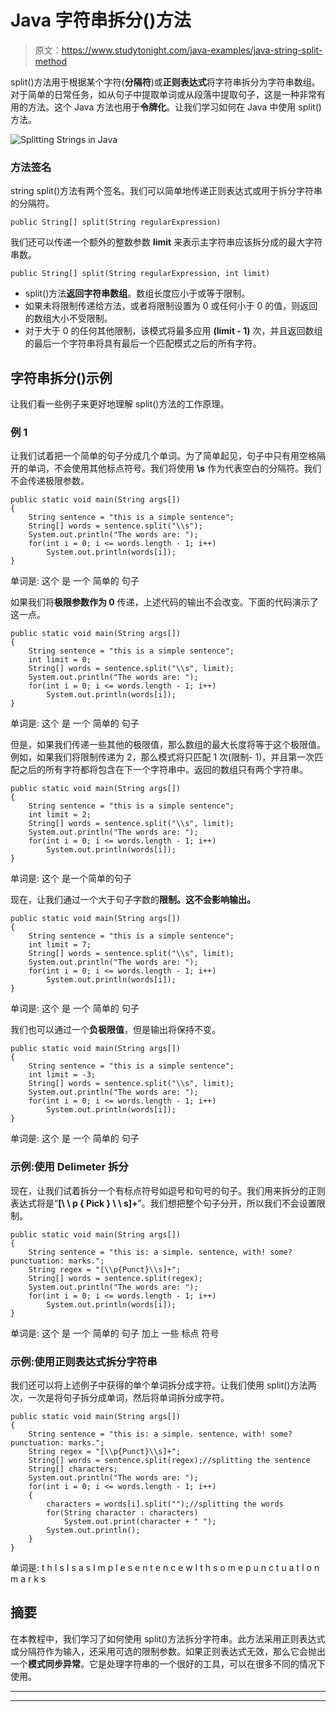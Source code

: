 # Java 字符串拆分()方法

> 原文：<https://www.studytonight.com/java-examples/java-string-split-method>

split()方法用于根据某个字符(**分隔符**)或**正则表达式**将字符串拆分为字符串数组。对于简单的日常任务，如从句子中提取单词或从段落中提取句子，这是一种非常有用的方法。这个 Java 方法也用于**令牌化**。让我们学习如何在 Java 中使用 split()方法。

![Splitting Strings in Java](../Images/1c96d1fe874174eeaa948f6b3eec6fa0.png)

### 方法签名

string split()方法有两个签名。我们可以简单地传递正则表达式或用于拆分字符串的分隔符。

```
public String[] split(String regularExpression)
```

我们还可以传递一个额外的整数参数 **limit** 来表示主字符串应该拆分成的最大字符串数。

```
public String[] split(String regularExpression, int limit)
```

*   split()方法**返回字符串数组**。数组长度应小于或等于限制。
*   如果未将限制传递给方法，或者将限制设置为 0 或任何小于 0 的值，则返回的数组大小不受限制。
*   对于大于 0 的任何其他限制，该模式将最多应用 **(limit - 1)** 次，并且返回数组的最后一个字符串将具有最后一个匹配模式之后的所有字符。

## 字符串拆分()示例

让我们看一些例子来更好地理解 split()方法的工作原理。

### 例 1

让我们试着把一个简单的句子分成几个单词。为了简单起见，句子中只有用空格隔开的单词，不会使用其他标点符号。我们将使用 **\\s** 作为代表空白的分隔符。我们不会传递极限参数。

```
public static void main(String args[])
{
	String sentence = "this is a simple sentence";
	String[] words = sentence.split("\\s");
	System.out.println("The words are: ");
	for(int i = 0; i <= words.length - 1; i++)
		System.out.println(words[i]);
} 
```

单词是:
这个
是
一个
简单的
句子

如果我们将**极限参数作为 0** 传递，上述代码的输出不会改变。下面的代码演示了这一点。

```
public static void main(String args[])
{
	String sentence = "this is a simple sentence";
    int limit = 0;
	String[] words = sentence.split("\\s", limit);
	System.out.println("The words are: ");
	for(int i = 0; i <= words.length - 1; i++)
		System.out.println(words[i]);
} 
```

单词是:
这个
是
一个
简单的
句子

但是，如果我们传递一些其他的极限值，那么数组的最大长度将等于这个极限值。例如，如果我们将限制传递为 2，那么模式将只匹配 1 次(限制- 1)，并且第一次匹配之后的所有字符都将包含在下一个字符串中。返回的数组只有两个字符串。

```
public static void main(String args[])
{
	String sentence = "this is a simple sentence";
    int limit = 2;
	String[] words = sentence.split("\\s", limit);
	System.out.println("The words are: ");
	for(int i = 0; i <= words.length - 1; i++)
		System.out.println(words[i]);
} 
```

单词是:
这个
是一个简单的句子

现在，让我们通过一个大于句子字数的**限制。这不会影响输出。**

```
public static void main(String args[])
{
	String sentence = "this is a simple sentence";
    int limit = 7;
	String[] words = sentence.split("\\s", limit);
	System.out.println("The words are: ");
	for(int i = 0; i <= words.length - 1; i++)
		System.out.println(words[i]);
} 
```

单词是:
这个
是
一个
简单的
句子

我们也可以通过一个**负极限值**，但是输出将保持不变。

```
public static void main(String args[])
{
	String sentence = "this is a simple sentence";
    int limit = -3;
	String[] words = sentence.split("\\s", limit);
	System.out.println("The words are: ");
	for(int i = 0; i <= words.length - 1; i++)
		System.out.println(words[i]);
} 
```

单词是:
这个
是
一个
简单的
句子

### 示例:使用 Delimeter 拆分

现在，让我们试着拆分一个有标点符号如逗号和句号的句子。我们用来拆分的正则表达式将是“**[\ \ p { Pick } \ \ s]+**”。我们想把整个句子分开，所以我们不会设置限制。

```
public static void main(String args[])
{
	String sentence = "this is: a simple. sentence, with! some? punctuation: marks.";
	String regex = "[\\p{Punct}\\s]+";
	String[] words = sentence.split(regex);
	System.out.println("The words are: ");
	for(int i = 0; i <= words.length - 1; i++)
		System.out.println(words[i]);
} 
```

单词是:
这个
是
一个
简单的
句子
加上
一些
标点
符号

### 示例:使用正则表达式拆分字符串

我们还可以将上述例子中获得的单个单词拆分成字符。让我们使用 split()方法两次，一次是将句子拆分成单词，然后将单词拆分成字符。

```
public static void main(String args[])
{
	String sentence = "this is: a simple. sentence, with! some? punctuation: marks.";
	String regex = "[\\p{Punct}\\s]+";
	String[] words = sentence.split(regex);//splitting the sentence
	String[] characters;
	System.out.println("The words are: ");
	for(int i = 0; i <= words.length - 1; i++)
	{
		characters = words[i].split("");//splitting the words
		for(String character : characters)
			System.out.print(character + " ");
		System.out.println();
	}	
} 
```

单词是:
t h I s
I s
a
s I m p l e
s e n t e n c e
w I t h
s o m e
p u n c t u a t I o n
m a r k s

## 摘要

在本教程中，我们学习了如何使用 split()方法拆分字符串。此方法采用正则表达式或分隔符作为输入，还采用可选的限制参数。如果正则表达式无效，那么它会抛出一个**模式同步异常**。它是处理字符串的一个很好的工具，可以在很多不同的情况下使用。

* * *

* * *
